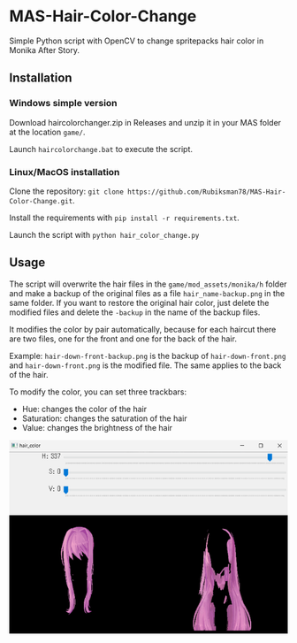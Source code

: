 # MAS-Hair-Color-Change

Simple Python script with OpenCV to change spritepacks hair color in Monika After Story.

## Installation

### Windows simple version

Download haircolorchanger.zip in Releases and unzip it in your MAS folder at the location `game/`.

Launch `haircolorchange.bat` to execute the script.

### Linux/MacOS installation

Clone the repository: `git clone https://github.com/Rubiksman78/MAS-Hair-Color-Change.git`.

Install the requirements with `pip install -r requirements.txt`.

Launch the script with `python hair_color_change.py`

## Usage

The script will overwrite the hair files in the `game/mod_assets/monika/h` folder and make a backup of the original files as a file `hair_name-backup.png` in the same folder. If you want to restore the original hair color, just delete the modified files and delete the `-backup` in the name of the backup files.

It modifies the color by pair automatically, because for each haircut there are two files, one for the front and one for the back of the hair.

Example: `hair-down-front-backup.png` is the backup of `hair-down-front.png` and `hair-down-front.png` is the modified file. The same applies to the back of the hair.

To modify the color, you can set three trackbars:
- Hue: changes the color of the hair
- Saturation: changes the saturation of the hair
- Value: changes the brightness of the hair

![Trackbars](images/example.png)